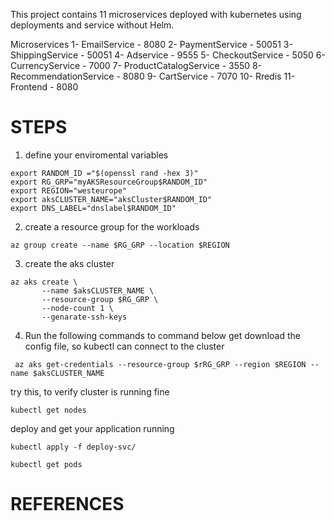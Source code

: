 This project contains 11 microservices deployed with kubernetes using deployments and service without Helm.

Microservices
1- EmailService - 8080
2- PaymentService - 50051
3- ShippingService - 50051
4- Adservice - 9555
5- CheckoutService - 5050
6- CurrencyService - 7000
7- ProductCatalogService - 3550
8- RecommendationService - 8080
9- CartService - 7070
10- Rredis
11- Frontend - 8080

# STEPS
 
1. define your enviromental variables

```
export RANDOM_ID ="$(openssl rand -hex 3)"
export RG_GRP="myAKSResourceGroup$RANDOM_ID"
export REGION="westeurope"
export aksCLUSTER_NAME="aksCluster$RANDOM_ID"
export DNS_LABEL="dnslabel$RANDOM_ID"

```

2. create a resource group for the workloads

` az group create --name $RG_GRP --location $REGION ` 


3. create the aks cluster 

```
az aks create \
       --name $aksCLUSTER_NAME \
       --resource-group $RG_GRP \
       --node-count 1 \
       --genarate-ssh-keys

```


4. Run the following commands to command below get download the config file, so kubectl can connect to the cluster

 ```
  az aks get-credentials --resource-group $rRG_GRP --region $REGION --name $aksCLUSTER_NAME 

 ```

try this, to verify cluster is running fine

` kubectl get nodes `

deploy and get your application running

` kubectl apply -f deploy-svc/ `

` kubectl get pods `

# REFERENCES







